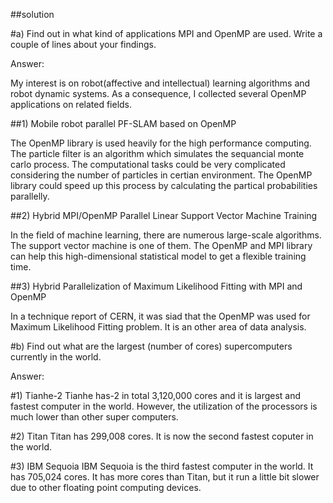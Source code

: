 ##solution 

#a) Find out in what kind of applications MPI and OpenMP are used. Write a couple of lines
about your findings.

Answer:

My interest is on robot(affective and intellectual) learning algorithms and robot dynamic systems. As a consequence, I collected several OpenMP applications on related fields.

##1) Mobile robot parallel PF-SLAM based on OpenMP

The OpenMP library is used heavily for the high performance computing. The particle filter is an algorithm which simulates the sequancial monte carlo process. The computational tasks could be very complicated considering the number of particles in certian environment. The OpenMP library could speed up this process by calculating the partical probabilities parallelly.

##2) Hybrid MPI/OpenMP Parallel Linear Support Vector Machine Training

In the field of machine learning, there are numerous large-scale algorithms. The support vector machine is one of them. The OpenMP and MPI library can help this high-dimensional statistical model to get a flexible training time.

##3) Hybrid Parallelization of Maximum Likelihood Fitting with MPI and OpenMP

In a technique report of CERN, it was siad that the OpenMP was used for Maximum Likelihood Fitting problem. It is an other area of data analysis.


#b) Find out what are the largest (number of cores) supercomputers currently in the world.

Answer:

#1) Tianhe-2 
Tianhe has-2  in total 3,120,000 cores and it is largest and fastest computer in the world. However, the utilization of the processors is much lower than other super computers. 

#2) Titan 
Titan has 299,008 cores. It is now the second fastest coputer in the world.

#3) IBM Sequoia 
IBM Sequoia is the third fastest computer in the world. It has 705,024 cores. It has more cores than Titan, but it run a little bit slower due to other floating point computing devices.





